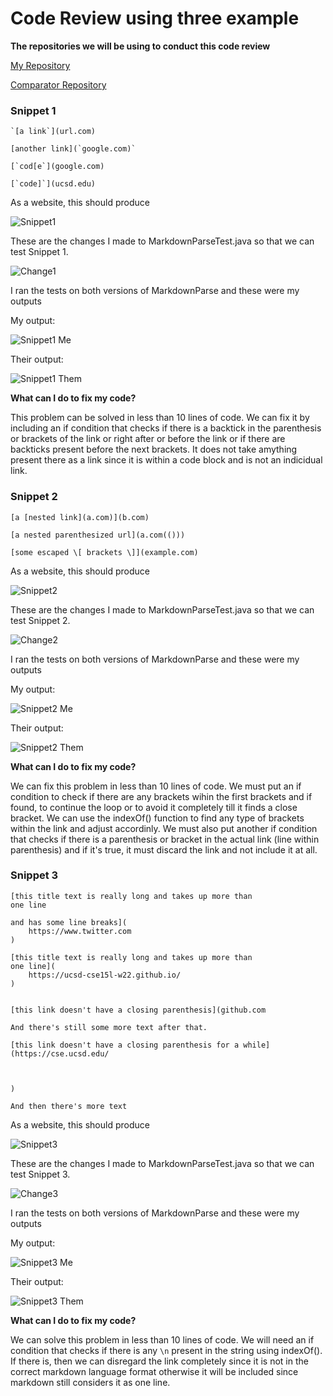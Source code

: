 # Code Review using three example

**The repositories we will be using to conduct this code review**

[My Repository](https://github.com/IncogOwl/markdown-parse.git)

[Comparator Repository](https://github.com/yi113/markdown-parse.git)

### Snippet 1

```
`[a link`](url.com)

[another link](`google.com)`

[`cod[e`](google.com)

[`code]`](ucsd.edu)
```

As a website, this should produce 

![Snippet1](Snippet1.png)

These are the changes I made to MarkdownParseTest.java so that we can test Snippet 1.

![Change1](Change1.png)

I ran the tests on both versions of MarkdownParse and these were my outputs

My output:

![Snippet1 Me](Snippet1Me.png)

Their output: 

![Snippet1 Them](Snippet1Them.png)



**What can I do to fix my code?**

This problem can be solved in less than 10 lines of code. We can fix it by including an if condition that checks if there is a backtick in the parenthesis or brackets of the link or right after or before the link or if there are backticks present before the next brackets. It does not take amything present there as a link since it is within a code block and is not an indicidual link.





### Snippet 2

```
[a [nested link](a.com)](b.com)

[a nested parenthesized url](a.com(()))

[some escaped \[ brackets \]](example.com)
```

As a website, this should produce 

![Snippet2](Snippet2.png)

These are the changes I made to MarkdownParseTest.java so that we can test Snippet 2.

![Change2](Change2.png)

I ran the tests on both versions of MarkdownParse and these were my outputs

My output:

![Snippet2 Me](Snippet2Me.png)

Their output: 

![Snippet2 Them](Snippet2Them.png)

**What can I do to fix my code?**

We can fix this problem in less than 10 lines of code. We must put an if condition to check if there are any brackets wihin the first brackets and if found, to continue the loop or to avoid it completely till it finds a close bracket. We can use the indexOf() function to find any type of brackets within the link and adjust accordinly. We must also put another if condition that checks if there is a parenthesis or bracket in the actual link (line within parenthesis) and if it's true, it must discard the link and not include it at all.



### Snippet 3

```
[this title text is really long and takes up more than 
one line

and has some line breaks](
    https://www.twitter.com
)

[this title text is really long and takes up more than 
one line](
    https://ucsd-cse15l-w22.github.io/
)


[this link doesn't have a closing parenthesis](github.com

And there's still some more text after that.

[this link doesn't have a closing parenthesis for a while](https://cse.ucsd.edu/



)

And then there's more text
```

As a website, this should produce 

![Snippet3](Snippet3.png)

These are the changes I made to MarkdownParseTest.java so that we can test Snippet 3.

![Change3](Change3.png)

I ran the tests on both versions of MarkdownParse and these were my outputs

My output:

![Snippet3 Me](Snippet3Me.png)

Their output: 

![Snippet3 Them](Snippet3Them.png)

**What can I do to fix my code?**

We can solve this problem in less than 10 lines of code. We will need an if condition that checks if there is any ```\n``` present in the string using indexOf(). If there is, then we can disregard the link completely since it is not in the correct markdown language format otherwise it will be included since markdown still considers it as one line.
